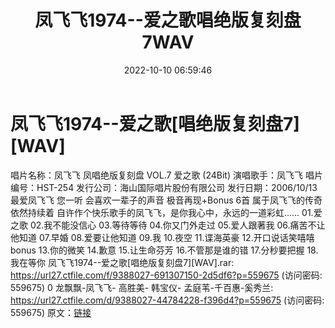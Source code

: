 ﻿---
title: 凤飞飞1974--爱之歌唱绝版复刻盘7WAV
date: 2022-10-10 06:59:46
categories: WAV车载音乐、镜像
tags: 华语中文
---
# 凤飞飞1974--爱之歌[唱绝版复刻盘7][WAV]

唱片名称：凤飞飞 凤唱绝版复刻盘 VOL.7 爱之歌 (24Bit)
演唱歌手：凤飞飞
唱片编号：HST-254
发行公司：海山国际唱片股份有限公司
发行日期：2006/10/13
最爱凤飞飞
您一听 会喜欢一辈子的声音
极音再现+Bonus 6首
属于凤飞飞的传奇依然持续着
自许作个快乐歌手的凤飞飞，是你我心中，永远的一道彩虹......
01.爱之歌
02.我不能没信心
03.等待等待
04.你又门外走过
05.爱人跟著我
06.痛苦不让他知道
07.早婚
08.爱要让他知道
09.我
10.夜空
11.谍海英豪
12.开口说话笑嘻嘻
bonus
13.你的微笑
14.歉意
15.让生命芬芳
16.不管那是谁的错
17.分秒要把握
18.我在等你
凤飞飞1974--爱之歌[唱绝版复刻盘7][WAV].rar: https://url27.ctfile.com/f/9388027-691307150-2d5df6?p=559675
(访问密码: 559675)
0 龙飘飘-凤飞飞- 高胜美- 韩宝仪- 孟庭苇-千百惠-奚秀兰: https://url27.ctfile.com/d/9388027-44784228-f396d4?p=559675
(访问密码: 559675)
原文：[链接](https://blog.sina.com.cn/s/blog_1647c7e7601030zuo.html)